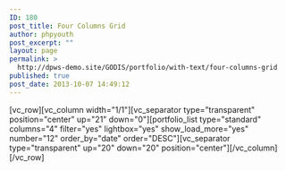 ```yaml
---
ID: 180
post_title: Four Columns Grid
author: phpyouth
post_excerpt: ""
layout: page
permalink: >
  http://dpws-demo.site/GODIS/portfolio/with-text/four-columns-grid
published: true
post_date: 2013-10-07 14:49:12
---
```

[vc_row][vc_column width="1/1"][vc_separator type="transparent" position="center" up="21" down="0"][portfolio_list type="standard" columns="4" filter="yes" lightbox="yes" show_load_more="yes" number="12" order_by="date" order="DESC"][vc_separator type="transparent" up="20" down="20" position="center"][/vc_column][/vc_row]
